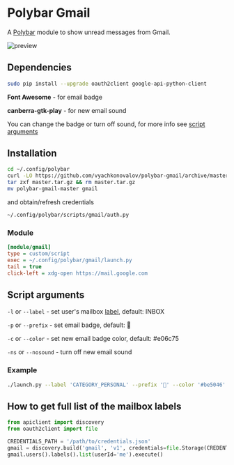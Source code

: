 # Polybar Gmail

A [Polybar](https://github.com/jaagr/polybar) module to show unread messages from Gmail.

![preview](https://github.com/vyachkonovalov/polybar-gmail/raw/master/preview.png)

## Dependencies

```sh
sudo pip install --upgrade oauth2client google-api-python-client
```

**Font Awesome** - for email badge

**canberra-gtk-play** - for new email sound

You can change the badge or turn off sound, for more info see [script arguments](#script-arguments)

## Installation

```sh
cd ~/.config/polybar
curl -LO https://github.com/vyachkonovalov/polybar-gmail/archive/master.tar.gz
tar zxf master.tar.gz && rm master.tar.gz
mv polybar-gmail-master gmail
```

and obtain/refresh credentials

```sh
~/.config/polybar/scripts/gmail/auth.py
```

### Module

```ini
[module/gmail]
type = custom/script
exec = ~/.config/polybar/gmail/launch.py
tail = true
click-left = xdg-open https://mail.google.com
```

## Script arguments

`-l` or `--label` - set user's mailbox [label](https://developers.google.com/gmail/api/v1/reference/users/labels/list), default: INBOX

`-p` or `--prefix` - set email badge, default: 

`-c` or `--color` - set new email badge color, default: #e06c75

`-ns` or `--nosound` - turn off new email sound

### Example

```sh
./launch.py --label 'CATEGORY_PERSONAL' --prefix '📧' --color '#be5046' --nosound
```

## How to get full list of the mailbox labels

```python
from apiclient import discovery
from oauth2client import file

CREDENTIALS_PATH = '/path/to/credentials.json'
gmail = discovery.build('gmail', 'v1', credentials=file.Storage(CREDENTIALS_PATH).get())
gmail.users().labels().list(userId='me').execute()
```
